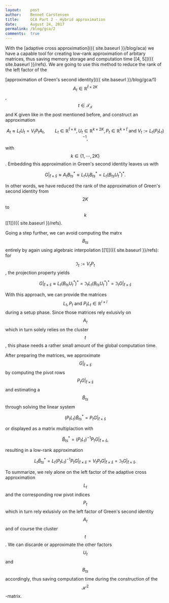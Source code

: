 ```yaml
---
layout:    post
author:    Bennet Carstensen
title:     GCA Part 2 - Hybrid approximation
date:      August 24, 2017
permalink: /blog/gca/2
comments:  true
---
```


<!-- lint disable no-shortcut-reference-link no-undefined-references-->

With the [adaptive cross approximation]({{ site.baseurl }}/blog/aca) we
have a capable tool for creating low-rank approximation of arbitary matrices,
thus saving memory storage and computation time
[\[4, 5\]]({{ site.baseurl }}/refs). We are going to use this method to reduce
the rank of the left factor of the

[approximation of Green's second identity]({{ site.baseurl }}/blog/gca/1)
$$A_{t} \in \mathbb{R}^{\hat{t} \times 2K}$$,
$$t \in \mathcal{T}_{\mathcal{I}}$$ and K given like in the post mentioned
before, and construct an approximation

$$
  A_{t} \approx L_{t}U_{t} = V_{t}P_{t}A_{t}, \qquad L_{t} \in
    \mathbb{R}^{\hat{t} \times k}, U_{t} \in \mathbb{R}^{k \times 2K},
    P_{t} \in \mathbb{R}^{k \times \hat{t}} \text{ and } V_{t} :=
    L_{t}(P_{t}L_{t})^{-1},
$$

with $$k \in \{ 1, \cdots, 2K \}$$. Embedding this approximation in Green's
second identity leaves us with

<!-- lint disable emphasis-marker-->

$$
  G|_{\hat{t} \times \hat{s}} \approx A_{t} B_{ts}^{*} \approx
  L_{t}U_{t}B_{ts}^{*} = L_{t}(B_{ts}U_{t}^{*})^{*}.
$$

In other words, we have reduced the rank of the approximation of Green's second
identity from $$2K$$ to $$k$$ [\[1\]]({{ site.baseurl }}/refs).

<!--more-->

Going a step further, we can avoid computing the matrx $$B_{ts}$$ entirely by
again using algebraic interpolation [\[1\]]({{ site.baseurl }}/refs): for
$$\mathfrak{I}_{t} := V_{t}P_{t}$$, the projection property yields

$$
  G|_{\hat{t} \times \hat{s}} \approx L_{t}(B_{ts}U_{t}^{*})^{*} =
  \mathfrak{I}_{t}L_{t}(B_{ts}U_{t}^{*})^{*} = \mathfrak{I}_{t}
  G|_{\hat{t} \times \hat{s}}
$$

With this approach, we can provide the matrices
$$L_{t}, P_{t} \text{ and } P_{t}L_{t} \in \mathbb{R}^{l \times l}$$ during a
setup phase. Since those matrices rely exlusivly on $$A_{t}$$ which in turn
solely relies on the cluster $$t$$, this phase needs a rather small amount of
the global computation time.

After preparing the matrices, we approximate $$G|_{\hat{t} \times \hat{s}}$$ by
computing the pivot rows $$P_{t}G|_{\hat{t} \times \hat{s}}$$ and estimating a
$$\tilde{B}_{ts}$$ through solving the linear system

$$
  (P_{t}L_{t})\tilde{B}_{ts}^{*} = P_{t} G|_{\hat{t} \times \hat{s}}
$$

or displayed as a matrix multiplaction with

$$
  \tilde{B}_{ts}^{*} = (P_{t}L_{t})^{-1}P_{t}G|_{\hat{t} \times \hat{s}},
$$

resulting in a low-rank approximation

$$
  L_{t}\tilde{B}_{ts}^{*} = L_{t}(P_{t}L_{t})^{-1}P_{t}
  G|_{\hat{t} \times \hat{s}} = V_{t}P_{t}G|_{\hat{t} \times \hat{s}} =
  \mathfrak{I}_{t}G|_{\hat{t} \times \hat{s}}.
$$

To summarize, we rely alone on the left factor of the adaptive cross
approximation $$L_{t}$$ and the corresponding row pivot indices $$P_{t}$$
which in turn rely exlusivly on the left factor of Green's second identity
$$A_{t}$$ and of course the cluster $$t$$. We can discarde or approximate
the other factors $$U_{t}$$ and $$B_{ts}$$ accordingly, thus saving computation
time during the construction of the $$\mathcal{H}^2$$-matrix.
